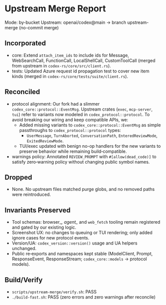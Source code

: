 # Upstream Merge Report

Mode: by-bucket
Upstream: openai/codex@main → branch upstream-merge (no-commit merge)

## Incorporated
- core: Extend `attach_item_ids` to include ids for Message, WebSearchCall, FunctionCall, LocalShellCall, CustomToolCall (merged from upstream in `codex-rs/core/src/client.rs`).
- tests: Updated Azure request id propagation test to cover new item kinds (merged in `codex-rs/core/tests/suite/client.rs`).

## Reconciled
- protocol alignment: Our fork had a slimmer `codex_core::protocol::EventMsg`. Upstream crates (`exec`, `mcp-server`, `tui`) refer to variants now modeled in `codex_protocol::protocol`. To avoid breaking our wiring and keep compatible APIs, we:
  - Added missing variants to `codex_core::protocol::EventMsg` as simple passthroughs to `codex_protocol::protocol` types:
    - `UserMessage`, `TurnAborted`, `ConversationPath`, `EnteredReviewMode`, `ExitedReviewMode`.
  - TUI/exec updated with benign no-op handlers for the new variants to preserve behavior while remaining build‑compatible.
- warnings policy: Annotated `REVIEW_PROMPT` with `#[allow(dead_code)]` to satisfy zero‑warning policy without changing public symbol names.

## Dropped
- None. No upstream files matched purge globs, and no removed paths were reintroduced.

## Invariants Preserved
- Tool schemas: browser_*, agent_* and `web_fetch` tooling remain registered and gated by our existing logic.
- Screenshot UX: no changes to queuing or TUI rendering; only added ignore cases for new protocol events.
- Version/UA: `codex_version::version()` usage and UA helpers unchanged.
- Public re‑exports and namespaces kept stable (ModelClient, Prompt, ResponseEvent, ResponseStream; `codex_core::models` → protocol models).

## Build/Verify
- `scripts/upstream-merge/verify.sh`: PASS
- `./build-fast.sh`: PASS (zero errors and zero warnings after reconcile)


